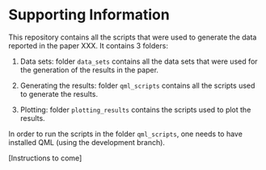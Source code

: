 # Supporting Information

This repository contains all the scripts that were used to generate the data reported in the paper XXX.
It contains 3 folders:

1. Data sets: folder `data_sets` contains all the data sets that were used for the generation of the results in the paper.

2. Generating the results: folder `qml_scripts` contains all the scripts used to generate the results.

3. Plotting: folder `plotting_results` contains the scripts used to plot the results.

In order to run the scripts in the folder `qml_scripts`, one needs to have installed QML (using the development branch). 

[Instructions to come] 


